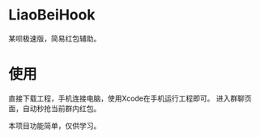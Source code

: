 # LiaoBeiHook
某呗极速版，简易红包辅助。

# 使用
直接下载工程，手机连接电脑，使用Xcode在手机运行工程即可。
进入群聊页面，自动秒抢当前群内红包。

本项目功能简单，仅供学习。

